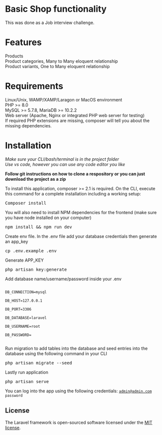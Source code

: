 # Basic Shop functionality
This was done as a Job interview challenge.

# Features

Products<br/>
Product categories, Many to Many eloquent relationship<br/>
Product variants, One to Many eloquent relationship<br/>

# Requirements

Linux/Unix, WAMP/XAMP/Laragon or MacOS environment<br/>
PHP >= 8.0<br/>
MySQL >= 5.7.8, MariaDB >= 10.2.2<br/>
Web server (Apache, Nginx or integrated PHP web server for testing)<br/>
If required PHP extensions are missing, composer will tell you about the missing dependencies.<br/>

# Installation

*Make sure your CLI/bash/terminal is in the project folder*<br/>
*Use vs code, however you can use any code editor you like*

**Follow git instructions on how to clone a respository or you can just download the project as a zip**

To install this application, composer >= 2.1 is required. On the CLI, execute this command for a complete installation including a working setup:

<pre>Composer install</pre>

You will also need to install NPM dependencies for the frontend (make sure you have node installed on your computer)

<pre>npm install && npm run dev</pre>

Create env file. In the .env file add your database credentials then generate an app_key

<pre>cp .env.example .env</pre>

Generate APP_KEY 

<pre>php artisan key:generate</pre>

Add database name/username/password inside your .env

<code>
DB_CONNECTION=mysql<br/>
DB_HOST=127.0.0.1<br/>
DB_PORT=3306<br/>
DB_DATABASE=laravel<br/>
DB_USERNAME=root<br/>
DB_PASSWORD=<br/>
</code>

Run migration to add tables into the database and seed entries into the database using the following command in your CLI

<pre>php artisan migrate --seed</pre>

Lastly run application

<pre>php artisan serve</pre>

You can log into the app using the following credentials:
<code>admin@admin.com</code>
<code>password</code>


## License

The Laravel framework is open-sourced software licensed under the [MIT license](https://opensource.org/licenses/MIT).
